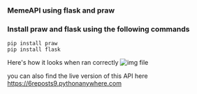 ### MemeAPI using flask and praw

### Install praw and flask using the following commands

```
pip install praw
pip install flask
```

Here's how it looks when ran correctly
![img file](https://github.com/jaychandra6/MemeAPI/blob/main/screenshot.png)

you can also find the live version of this API here
https://6reposts9.pythonanywhere.com
